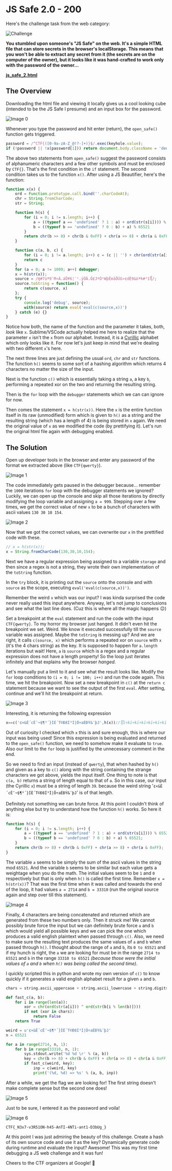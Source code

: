 # JS Safe 2.0 - 200

Here's the challenge task from the web category:

![Challenge](images/challenge.png)

<b>You stumbled upon someone's "JS Safe" on the web. It's a simple HTML file that can store secrets in the browser's localStorage. This means that you won't be able to extract any secret from it (the secrets are on the computer of the owner), but it looks like it was hand-crafted to work only with the password of the owner...

[js_safe_2.html](./js_safe_2.html)

 </b>

## The Overview

Downloading the html file and viewing it locally gives us a cool looking cube (intended to be the JS Safe I presume) and an input box for the password. 

![Image 0](images/img0.png)

Whenever you type the password and hit enter (return), the `open_safe()` function gets triggered.

```js
password = /^CTF{([0-9a-zA-Z_@!?-]+)}$/.exec(keyhole.value);
if (!password || !x(password[1])) return document.body.className = 'denied';
```

The above two statements from `open_safe()` suggest the password consists of alphanumeric characters and a few other symbols and must be enclosed by `CTF{}`. That's the first condition in the `if` statement. The second condition takes us to the function `x()`. After using a JS Beautifier, here's the function:
```js
function x(х) {
    ord = Function.prototype.call.bind(''.charCodeAt);
    chr = String.fromCharCode;
    str = String;

    function h(s) {
        for (i = 0; i != s.length; i++) {
            a = ((typeof a == 'undefined' ? 1 : a) + ord(str(s[i]))) % 65521;
            b = ((typeof b == 'undefined' ? 0 : b) + a) % 65521
        }
        return chr(b >> 8) + chr(b & 0xFF) + chr(a >> 8) + chr(a & 0xFF)
    }

    function c(a, b, c) {
        for (i = 0; i != a.length; i++) c = (c || '') + chr(ord(str(a[i])) ^ ord(str(b[i % b.length])));
        return c
    }
    for (a = 0; a != 1000; a++) debugger;
    x = h(str(x));
    source = /Ӈ#7ùª9¨M¤À.áÔ¥6¦¨¹.ÿÓÂ.Ö£JºÓ¹WþÊmãÖÚG¤¢dÈ9&òªћ#³­1᧨/;
    source.toString = function() {
        return c(source, x)
    };
    try {
        console.log('debug', source);
        with(source) return eval('eval(c(source,x))')
    } catch (e) {}
}
```

Notice how both, the name of the function and the parameter it takes, both, *look* like `x`. Sublime/VSCode actually helped me here to realize that the parameter `х` isn't the `x` from our alphabet. Instead, it is a [Cyrillic](https://en.wiktionary.org/wiki/%D1%85) alphabet which only looks like it. For now let's just keep in mind that we're dealing with two different `x`'s here.

The next three lines are just defining the usual `ord`, `chr` and `str` functions. The function `h()` seems to some sort of a hashing algorithm which returns 4 characters no matter the size of the input.

Next is the function `c()` which is essentially taking a string `a`, a key `b`, performing a repeated xor on the two and returning the resulting string.

Then is the `for` loop with the `debugger` statements which we can can ignore for now.

Then comes the statement `x = h(str(x))`. Here the `x` is the entire function itself in its raw (unmodified) form which is given to `h()` as a string and the resulting string (which has a length of 4) is being stored in `x` again.
We need the original value of `x` as we modified the code (by prettifying it). Let's run the original html file again with debugging enabled.

## The Solution

Open up developer tools in the browser and enter any password of the format we extracted above (like `CTF{qwerty}`).

![Image 1](images/img1.png)

The code immediately gets paused in the debugger because... remember the `1000` iterations `for` loop with the debugger statements we ignored? Luckily, we can open up the console and skip all those iterations by directly modifying the loop variable and assigning `a = 999`. Stepping over a few times, we get the correct value of new `x` to be a bunch of characters with ascii values `130 30 10 154`.

![Image 2](images/img2.png)

Now that we got the correct values, we can overwrite our `x` in the prettified code with these.

```js
// x = h(str(x));
x = String.fromCharCode(130,30,10,154);
```

Next we have a regular expression being assigned to a variable `storage` and then since a regex is not a string, they wrote their own implementation of the `toString` function.

In the `try` block, it is printing out the `source` onto the console and with `source` as the scope, executing `eval('eval(c(source,x))')`.

Remember the weird `х` which was our input? I was kinda surprised the code never really used this input anywhere. Anyway, let's not jump to conclusions and see what the last line does. (Cuz this is where all the magic happens :wink:)

Set a breakpoint at the `eval` statement and run the code with the input `CTF{qwerty}`. 
To my horror my browser just hanged. It didn't even hit the breakpoint we set. Weird. We know it executed successfully till the `source` variable was assigned. Maybe the `toString` is messing up? And we are right, it calls `c(source, x)` which performs a repeated xor on `source` with `x` (it's the 4 chars string) as the key. It is supposed to happen for `a.length` iterations but wait! Here, `a` is `source` which is a regex and a regular expression does not have a length property! So the loop just iterates infinitely and that explains why the browser *hanged*.

Let's manually put a limit to it and see what the result looks like.
Modify the `for` loop conditions to `(i = 0; i != 100; i++)` and run the code again. This time, we hit the breakpoint. Now set a new breakpoint in `c()` at the `return c` statement because we want to see the output of the first `eval`. After setting, continue and we'll hit the breakpoint at return.

![Image 3](images/img3.png)

Interesting, it is returning the following expression 

```js
х==c('¢×&Ê´cÊ¯¬$¶³´}ÍÈ´T©Ð8Í³Í|Ô÷aÈÐÝ&¨þJ',h(х))//᧢ï÷kï÷kï÷kï÷kï÷kï÷kï÷kï÷kï÷kï÷kï÷kï`
```

Out of curiosity I checked which `х` this is and sure enough, this is where our input was being used!
Since this expression is being evaluated and returned to the `open_safe()` function, we need to somehow make it evaluate to `true`. Also our limit to the `for` loop is justified by the unnecessary comment in the end.

So we need to find an input (instead of `qwerty`), that when hashed by `h()` and given as a key to `c()` along with the string containing the strange characters we got above, yields the input itself. One thing to note is that `c(a, b)` returns a string of length equal to that of `a`. So in this case, our input (the Cyrillic `х`) must be a string of length `39`. because the weird string '`¢×&Ê´cÊ¯¬$¶³´}ÍÈ´T©Ð8Í³Í|Ô÷aÈÐÝ&¨þJ`' is of that length.

Definitely not something we can brute force. At this point I couldn't think of anything else but try to understand how the function `h()` works. So here it is:

```js
function h(s) {
    for (i = 0; i != s.length; i++) {
        a = ((typeof a == 'undefined' ? 1 : a) + ord(str(s[i]))) % 65521;
        b = ((typeof b == 'undefined' ? 0 : b) + a) % 65521;
    }
    return chr(b >> 8) + chr(b & 0xFF) + chr(a >> 8) + chr(a & 0xFF);
}
```

The variable `a` seems to be simply the sum of the ascii values in the string mod `65521`. And the variable `b` seems to be similar but each value gets a weightage when you do the math. The initial values seem to be `1` and `0` respectively but that is only when `h()` is called the first time. Remember `x = h(str(x))`? That was the first time when it was called and towards the end of the loop, it had values `a = 2714` and `b = 33310` (run the original source again and step over till this statement).

![Image 4](images/img4.png)

Finally, 4 characters are being concatenated and returned which are generated from these two numbers only. 
Then it struck me! We cannot possibly brute force the input but we can definitely brute force `a` and `b` which would yield all possible keys and we can pick the one which produces a valid english plaintext when passed through `c()`. Also, we need to make sure the resulting text produces the same values of `a` and `b` when passed through `h()`.
I thought about the range of `a` and `b`, its `0 to 65521` and if my hunch is right, the `a` we are looking for must be in the range `2714 to 65521` and `b` in the range `33310 to 65521` *(because those were the initial values of `a` and `b` when `h()` was being called the second time)*.

I quickly scripted this in python and wrote my own version of `c()` to know quickly if it generates a valid english alphabet result for a given `a` and `b`.
```py
chars = string.ascii_uppercase + string.ascii_lowercase + string.digits + '_@!?-'

def fast_c(a, b):
	for i in range(len(a)):
		xor = chr(ord(str(a[i])) ^ ord(str(b[i % len(b)])))
		if not (xor in chars):
			return False
	return True
```

```py
weird = u'¢×&Ê´cÊ¯¬$¶³´}ÍÈ´T©Ð8Í³Í|Ô÷aÈÐÝ&¨þJ'
n = 65521

for a in range(2714, n, 1):
	for b in range(33310, n, 1):
		sys.stdout.write('%d %d \r' % (a, b))
		key = chr(b >> 8) + chr(b & 0xFF) + chr(a >> 8) + chr(a & 0xFF)
		if fast_c(weird, key):
			inp = c(weird, key)
			print('(%d, %d) => %s' % (a, b, inp))
```

After a while, we get the flag we are looking for! The first string doesn't make complete sense but the second one does!

![Image 5](images/img5.png)

Just to be sure, I entered it as the password and voila!

![Image 6](images/img6.png)

`CTF{_N3x7-v3R51ON-h45-AnTI-4NTi-ant1-D3bUg_}`

At this point I was just admiring the beauty of this challenge. Create a hash of its own source code and use it as the key? Dynamically generate code during runtime and evaluate the input? Awesome! This was my first time debugging a JS web challenge and it was fun!

Cheers to the CTF organizers at Google! :tada:

